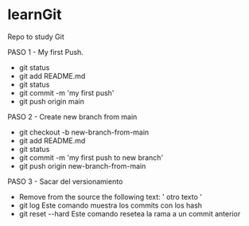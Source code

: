 # learnGit
Repo to study Git

PASO 1 - My first Push. 
*  git status
*  git add README.md 
*  git status
*  git commit -m 'my first push'
*  git push origin main

PASO 2 - Create new branch from main
*  git checkout -b new-branch-from-main
*  git add README.md
*  git status
*  git commit -m 'my first push to new branch'
*  git push origin new-branch-from-main

PASO 3 - Sacar del versionamiento
*  Remove from the source the following text: 
' otro texto ' 
*  git log
Este comando muestra los commits con los hash
*  git reset --hard <hash>
Este comando resetea la rama a un commit anterior 
